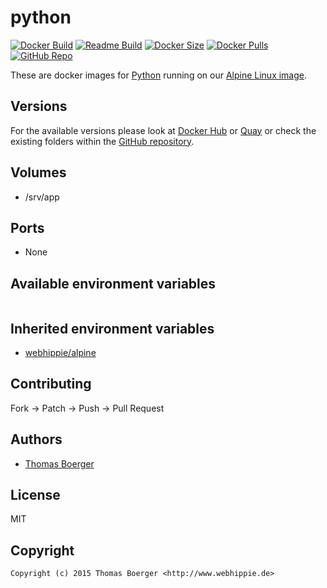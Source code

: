 # python

[![Docker Build](https://github.com/dockhippie/python/workflows/docker/badge.svg)](https://github.com/dockhippie/python/actions?query=workflow%3Adocker) [![Readme Build](https://github.com/dockhippie/python/workflows/readme/badge.svg)](https://github.com/dockhippie/python/actions?query=workflow%3Areadme) [![Docker Size](https://img.shields.io/docker/image-size/webhippie/python/latest)](#) [![Docker Pulls](https://img.shields.io/docker/pulls/webhippie/python)](https://hub.docker.com/r/webhippie/python) [![GitHub Repo](https://img.shields.io/badge/github-repo-yellowgreen)](https://github.com/dockhippie/python)

These are docker images for [Python](https://www.python.org) running on our [Alpine Linux image](https://github.com/dockhippie/alpine).

## Versions

For the available versions please look at [Docker Hub](https://hub.docker.com/r/webhippie/python/tags) or [Quay](https://quay.io/repository/webhippie/python?tab=tags) or check the existing folders within the [GitHub repository](https://github.com/dockhippie/python).

## Volumes

* /srv/app

## Ports

* None

## Available environment variables

```console

```

## Inherited environment variables

*  [webhippie/alpine](https://github.com/dockhippie/alpine#available-environment-variables)

## Contributing

Fork -> Patch -> Push -> Pull Request

## Authors

*  [Thomas Boerger](https://github.com/tboerger)

## License

MIT

## Copyright

```console
Copyright (c) 2015 Thomas Boerger <http://www.webhippie.de>
```
